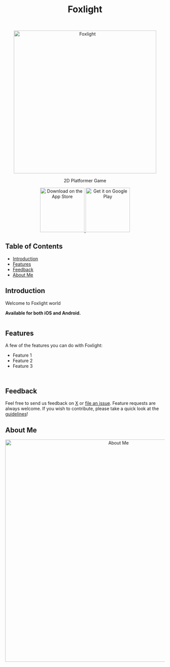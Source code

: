 <h1 align="center"> Foxlight </h1> <br>
<p align="center">
  <a href="###">
    <img alt="Foxlight" title="Foxlight" width="450">
  </a>
</p>

<p align="center">
  2D Platformer Game
</p>

<p align="center">
  <a href="###">
    <img alt="Download on the App Store" title="App Store" src="http://i.imgur.com/0n2zqHD.png" width="140">
  </a>

  <a href="###">
    <img alt="Get it on Google Play" title="Google Play" src="http://i.imgur.com/mtGRPuM.png" width="140">
  </a>
</p>

<!-- START doctoc generated TOC please keep comment here to allow auto update -->
<!-- DON'T EDIT THIS SECTION, INSTEAD RE-RUN doctoc TO UPDATE -->
## Table of Contents

- [Introduction](#introduction)
- [Features](#features)
- [Feedback](#feedback)
- [About Me](#aboutme)

<!-- END doctoc generated TOC please keep comment here to allow auto update -->

## Introduction

Welcome to Foxlight world

**Available for both iOS and Android.**

<p align="center">
  <img width=350>
</p>

## Features

A few of the features you can do with Foxlight:

* Feature 1
* Feature 2
* Feature 3

<p align="center">
  <img width=700>
</p>

<p align="center">
  <img width=700>
</p>

## Feedback

Feel free to send us feedback on [X](https://x.com/###) or [file an issue](https://github.com/Nguyenne094/Foxlight/issues). Feature requests are always welcome. If you wish to contribute, please take a quick look at the [guidelines](./CONTRIBUTING.md)!

## About Me
<p align="center">
  <img alt="About Me" width=700>
</p>
